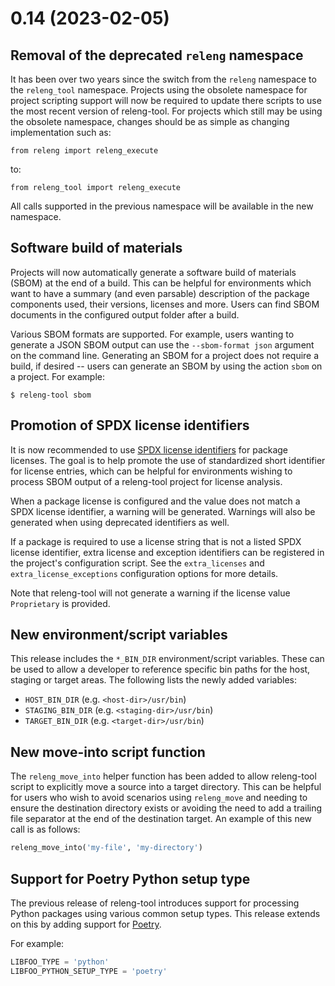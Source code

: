 # 0.14 (2023-02-05)

## Removal of the deprecated `releng` namespace

It has been over two years since the switch from the `releng` namespace to
the `releng_tool` namespace. Projects using the obsolete namespace for
project scripting support will now be required to update there scripts to
use the most recent version of releng-tool. For projects which still may
be using the obsolete namespace, changes should be as simple as changing
implementation such as:

```
from releng import releng_execute
```

to:

```
from releng_tool import releng_execute
```

All calls supported in the previous namespace will be available in the
new namespace.

## Software build of materials

Projects will now automatically generate a software build of materials
(SBOM) at the end of a build. This can be helpful for environments
which want to have a summary (and even parsable) description of the
package components used, their versions, licenses and more. Users can
find SBOM documents in the configured output folder after a build.

Various SBOM formats are supported. For example, users wanting to
generate a JSON SBOM output can use the `--sbom-format json` argument
on the command line. Generating an SBOM for a project does not require
a build, if desired -- users can generate an SBOM by using the action
`sbom` on a project. For example:

```
$ releng-tool sbom
```

## Promotion of SPDX license identifiers

It is now recommended to use [SPDX license identifiers][spdx] for package
licenses. The goal is to help promote the use of standardized short
identifier for license entries, which can be helpful for environments
wishing to process SBOM output of a releng-tool project for license
analysis.

When a package license is configured and the value does not match a SPDX
license identifier, a warning will be generated. Warnings will also be
generated when using deprecated identifiers as well.

If a package is required to use a license string that is not a listed SPDX
license identifier, extra license and exception identifiers can be
registered in the project's configuration script. See the
`extra_licenses` and `extra_license_exceptions` configuration options
for more details.

Note that releng-tool will not generate a warning if the license value
`Proprietary` is provided.

[spdx]: https://spdx.org/licenses/

## New environment/script variables

This release includes the `*_BIN_DIR` environment/script variables. These
can be used to allow a developer to reference specific bin paths for the
host, staging or target areas. The following lists the newly added
variables:

- `HOST_BIN_DIR` (e.g. `<host-dir>/usr/bin`)
- `STAGING_BIN_DIR` (e.g. `<staging-dir>/usr/bin`)
- `TARGET_BIN_DIR` (e.g. `<target-dir>/usr/bin`)

## New move-into script function

The `releng_move_into` helper function has been added to allow releng-tool
script to explicitly move a source into a target directory. This can be
helpful for users who wish to avoid scenarios using `releng_move` and
needing to ensure the destination directory exists or avoiding the need
to add a trailing file separator at the end of the destination target.
An example of this new call is as follows:

``` python
releng_move_into('my-file', 'my-directory')
```

## Support for Poetry Python setup type

The previous release of releng-tool introduces support for processing
Python packages using various common setup types. This release extends
on this by adding support for [Poetry][poetry].

For example:

``` python
LIBFOO_TYPE = 'python'
LIBFOO_PYTHON_SETUP_TYPE = 'poetry'
```

[poetry]: https://python-poetry.org/
